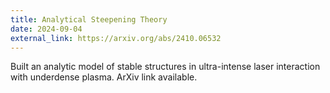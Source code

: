 ```yaml
---
title: Analytical Steepening Theory
date: 2024-09-04
external_link: https://arxiv.org/abs/2410.06532
---
```


Built an analytic model of stable structures in ultra-intense laser interaction with underdense plasma. ArXiv link available.

<!--more-->
